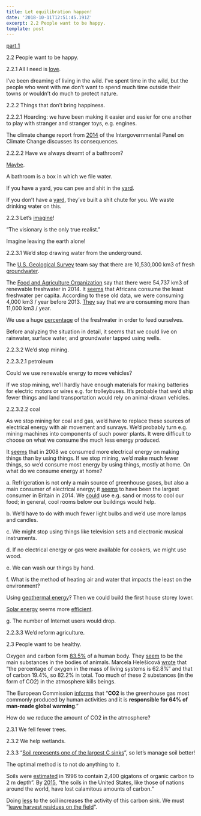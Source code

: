 ```yaml
---
title: Let equilibration happen!
date: '2018-10-11T12:51:45.191Z'
excerpt: 2.2 People want to be happy.
template: post
---
```

[part 1](https://medium.com/@JulianDumitrasc/how-does-the-number-of-people-influence-life-35b955485c0c)

2.2 People want to be happy.

2.2.1 All I need is [love](https://www.youtube.com/watch?v=csyHN3LoRJ4).

I’ve been dreaming of living in the wild. I’ve spent time in the wild, but the people who went with me don’t want to spend much time outside their towns or wouldn’t do much to protect nature.

2.2.2 Things that don’t bring happiness.

2.2.2.1 Hoarding: we have been making it easier and easier for one another to play with stranger and stranger toys, e.g. engines.

The climate change report from [2014](http://ipcc.ch/pdf/assessment-report/ar5/syr/AR5_SYR_FINAL_SPM.pdf) of the Intergovernmental Panel on Climate Change discusses its consequences.

2.2.2.2 Have we always dreamt of a bathroom?

[Maybe](https://www.wikiwand.com/en/Sauna#/Other_sweat_bathing_facilities).

A bathroom is a box in which we file water.

If you have a yard, you can pee and shit in the [yard](https://upload.wikimedia.org/wikipedia/commons/0/03/Squat_outhouse_cm01.jpg?1538160358655).

If you don’t have a [yard](https://upload.wikimedia.org/wikipedia/commons/7/79/Wrinckled_block_of_flats_-_panoramio.jpg), they’ve built a shit chute for you. We waste drinking water on this.

2.2.3 Let’s [imagine](https://www.youtube.com/watch?v=X0VTHLa_SgE)!

“The visionary is the only true realist.”

Imagine leaving the earth alone!

2.2.3.1 We’d stop drawing water from the underground.

The [U.S. Geological Survey](https://water.usgs.gov/edu/watercyclegwdischarge.html) team say that there are 10,530,000 km3 of fresh [groundwater](https://upload.wikimedia.org/wikipedia/commons/b/b1/Diagram_of_the_Water_Cycle.jpg?1538233141998).

The [Food and Agriculture Organization](http://www.fao.org/nr/water/aquastat/data/query/results.html?regionQuery=true&yearGrouping=SURVEY&showCodes=false&yearRange.fromYear=1958&yearRange.toYear=2017&varGrpIds=4157%2C4182%2C4188%2C4190%2C4192&regIds=9805%2C9806%2C9807%2C9808%2C9809&newestOnly=true&showValueYears=true&categoryIds=-1&XAxis=VARIABLE&hideEmptyRowsColoumns=true&query_type=WRpage&lang=en) say that there were 54,737 km3 of renewable freshwater in 2014. It [seems](http://worldwater.org/wp-content/uploads/2013/07/ww8-table2.pdf) that Africans consume the least freshwater per capita. According to these old data, we were consuming 4,000 km3 / year before 2013. [They](http://www.worldometers.info/water) say that we are consuming more than 11,000 km3 / year.

We use a huge [percentage](https://blogs.worldbank.org/opendata/chart-globally-70-freshwater-used-agriculture) of the freshwater in order to feed ourselves.

Before analyzing the situation in detail, it seems that we could live on rainwater, surface water, and groundwater tapped using wells.

2.2.3.2 We’d stop mining.

2.2.3.2.1 petroleum

Could we use renewable energy to move vehicles?

If we stop mining, we’ll hardly have enough materials for making batteries for electric motors or wires e.g. for trolleybuses. It’s probable that we’d ship fewer things and land transportation would rely on animal-drawn vehicles.

2.2.3.2.2 coal

As we stop mining for coal and gas, we’d have to replace these sources of electrical energy with air movement and sunrays. We’d probably turn e.g. mining machines into components of such power plants. It were difficult to choose on what we consume the much less energy produced.

It [seems](https://www.wikiwand.com/en/Electric_energy_consumption#/Electricity_final_consumption_by_categories_%282008%29) that in 2008 we consumed more electrical energy on making things than by using things. If we stop mining, we’d make much fewer things, so we’d consume most energy by using things, mostly at home. On what do we consume energy at home?

a. Refrigeration is not only a main source of greenhouse gases, but also a main consumer of electrical energy; it [seems](https://www.ovoenergy.com/guides/energy-guides/how-much-electricity-does-a-home-use.html) to have been the largest consumer in Britain in 2014. We [could](https://www.outdoorhub.com/how-to/2011/11/11/three-natural-refrigeration-techniques-for-every-season) use e.g. sand or moss to cool our food; in general, cool rooms below our buildings would help.

b. We’d have to do with much fewer light bulbs and we’d use more lamps and candles.

c. We might stop using things like television sets and electronic musical instruments.

d. If no electrical energy or gas were available for cookers, we might use wood.

e. We can wash our things by hand.

f. What is the method of heating air and water that impacts the least on the environment?

Using [geothermal energy](https://freshome.com/2014/12/09/how-to-heat-your-home-while-staying-green)? Then we could build the first house storey lower.

[Solar energy](https://www.designingbuildings.co.uk/wiki/Large_scale_solar_thermal_energy) seems more [efficient](https://www.e-education.psu.edu/egee102/node/2097).

g. The number of Internet users would drop.

2.2.3.3 We’d reform agriculture.

2.3 People want to be healthy.

Oxygen and carbon form [83.5%](https://www.wikiwand.com/en/Composition_of_the_human_body) of a human body. They [seem](https://chestofbooks.com/animals/horses/Stable-Management-Exercise/Composition-Of-The-Animal-Body.html) to be the main substances in the bodies of animals. Marcela Helešicová [wrote](https://www.kr-jihomoravsky.cz/archiv/orr/pptv/chemie/Hele%C5%A1icov%C3%A1/CHEMIE%20KOLEM%20N%C3%81S%2015.1.%202014/Angli%C4%8Dtina%20v%20biochemii/ENG.%20kap.%201-BCH-CHEMICAL%20COMPOSITION%20OF%20LIVING%20ORGANISMS.doc) that “the percentage of oxygen in the mass of living systems is 62.8%” and that of carbon 19.4%, so 82.2% in total. Too much of these 2 substances (in the form of CO2) in the atmosphere kills beings.

The European Commission [informs](https://ec.europa.eu/clima/change/causes_en) that “**CO2** is the greenhouse gas most commonly produced by human activities and it is **responsible for 64% of man-made global warming**.”

How do we reduce the amount of CO2 in the atmosphere?

2.3.1 We fell fewer trees.

2.3.2 We help wetlands.

2.3.3 “[Soil represents one of the largest C sinks](https://www.wikiwand.com/en/Soil_organic_matter)”, so let’s manage soil better!

The optimal method is to not do anything to it.

Soils were [estimated](https://onlinelibrary.wiley.com/doi/abs/10.1111/j.1365-2389.1996.tb01386.x) in 1996 to contain 2,400 gigatons of organic carbon to 2 m depth”. By [2015](https://www.nytimes.com/2015/11/21/opinion/iowas-climate-change-wisdom.html?action%3Dclick%26pgtype%3DHomepage%26clickSource%3Dstory-heading%26module%3Dopinion-c-col-right-region%26region%3Dopinion-c-col-right-region%26WT.nav%3Dopinion-c-col-right-region%26_r%3D0), “the soils in the United States, like those of nations around the world, have lost calamitous amounts of carbon.”

Doing [less](https://www.wikiwand.com/en/No-till_farming) to the soil increases the activity of this carbon sink. We must “[leave harvest residues on the field](https://www.wikiwand.com/en/Carbon_sequestration)”.
